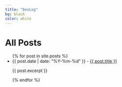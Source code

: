 ```yaml
---
title: "DevLog"
bg: black
color: white
---
```

# All Posts

<div>
<ul>
  {% for post in site.posts %}
    <li>
      {{ post.date | date: "%Y-%m-%d" }} - <a href="{{ post.url | relative_url }}">{{ post.title }}</a>
      <p>{{ post.excerpt }}</p>
    </li>
  {% endfor %}
</ul>
</div>

